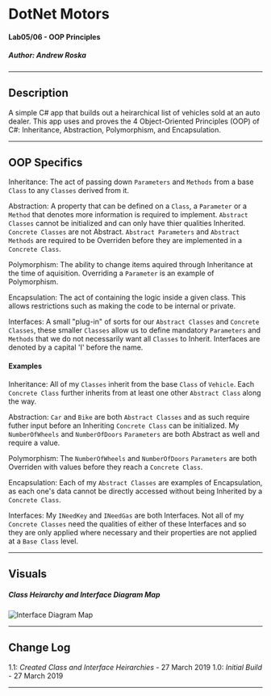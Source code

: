 # DotNet Motors
#### Lab05/06 - OOP Principles
##### *Author: Andrew Roska*

------------------------------

## Description
A simple C# app that builds out a heirarchical list of vehicles sold at an auto dealer.  This app uses and proves the 4 Object-Oriented Principles (OOP) of C#: Inheritance, Abstraction, Polymorphism, and Encapsulation.

------------------------------

## OOP Specifics
Inheritance: The act of passing down `Parameters` and `Methods` from a base `Class` to any `Classes` derived from it.

Abstraction: A property that can be defined on a `Class`, a `Parameter` or a `Method` that denotes more information is required to implement.  `Abstract Classes` cannot be initialized and can only have thier qualities Inherited.  `Concrete Classes` are not Abstract.  `Abstract Parameters` and `Abstract Methods` are required to be Overriden before they are implemented in a `Concrete Class`.

Polymorphism: The ability to change items aquired through Inheritance at the time of aquisition.  Overriding a `Parameter` is an example of Polymorphism.

Encapsulation: The act of containing the logic inside a given class.  This allows restrictions such as making the code to be internal or private.

Interfaces: A small "plug-in" of sorts for our `Abstract Classes` and `Concrete Classes`, these smaller `Classes` allow us to define mandatory `Parameters` and `Methods` that we do not necessarily want all `Classes` to Inherit. Interfaces are denoted by a capital 'I' before the name.

#### Examples
Inheritance: All of my `Classes` inherit from the base `Class` of `Vehicle`.  Each `Concrete Class` further inherits from at least one other `Abstract Class` along the way.

Abstraction: `Car` and `Bike` are both `Abstract Classes` and as such require futher input before an Inheriting `Concrete Class` can be initialized.  My `NumberOfWheels` and `NumberOfDoors` `Parameters` are both Abstract as well and require a value.

Polymorphism: The `NumberOfWheels` and `NumberOfDoors` `Parameters` are both Overriden with values before they reach a `Concrete Class`.

Encapsulation: Each of my `Abstract Classes` are examples of Encapsulation, as each one's data cannot be directly accessed without being Inherited by a `Concrete Class`.

Interfaces: My `INeedKey` and `INeedGas` are both Interfaces.  Not all of my `Concrete Classes` need the qualities of either of these Interfaces and so they are only applied where necessary and their properties are not applied at a `Base Class` level.

------------------------------

## Visuals

##### Class Heirarchy and Interface Diagram Map
![Interface Diagram Map](https://github.com/Roketsu86/DotNetMotors/blob/master/Assets/Copy%20of%20Copy%20of%20DotNetMotors%20Diagram.png)

------------------------------

## Change Log
1.1: *Created Class and Interface Heirarchies* - 27 March 2019
1.0: *Initial Build* - 27 March 2019

------------------------------
